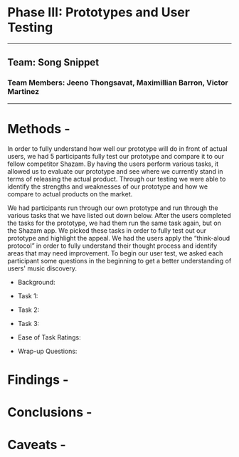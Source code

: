 # Phase III: Prototypes and User Testing
---
## Team: Song Snippet
### Team Members: Jeeno Thongsavat, Maximillian Barron, Victor Martinez
---
# Methods -

In order to fully understand how well our prototype will do in front of actual users, we had 5 participants fully test our prototype and compare it to our fellow competitor Shazam. By having the users perform various tasks, it allowed us to evaluate our prototype and see where we currently stand in terms of releasing the actual product. Through our testing we were able to identify the strengths and weaknesses of our prototype and how we compare to actual products on the market. 

We had participants run through our own prototype and run through the various tasks that we have listed out down below. After the users completed the tasks for the prototype, we had them run the same task again, but on the Shazam app. We picked these tasks in order to fully test out our prototype and highlight the appeal. We had the users apply the “think-aloud protocol” in order to fully understand their thought process and identify areas that may need improvement. To begin our user test, we asked each participant some questions in the beginning to get a better understanding of users' music discovery. 

* Background: 

* Task 1: 

* Task 2:

* Task 3: 

* Ease of Task Ratings:

* Wrap-up Questions:  


# Findings - 

# Conclusions - 

# Caveats - 
